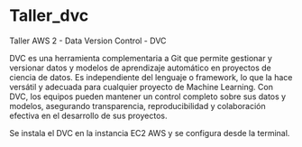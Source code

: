 # Taller_dvc
Taller AWS 2 - Data Version Control - DVC

DVC es una herramienta complementaria a Git que permite gestionar y versionar datos y modelos de 
aprendizaje automático en proyectos de ciencia de datos. Es independiente del lenguaje o framework, lo 
que la hace versátil y adecuada para cualquier proyecto de Machine Learning. Con DVC, los equipos pueden 
mantener un control completo sobre sus datos y modelos, asegurando transparencia, reproducibilidad y 
colaboración efectiva en el desarrollo de sus proyectos.

Se instala el DVC en la instancia EC2 AWS y se configura desde la terminal.
